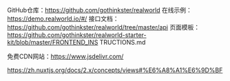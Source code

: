 GitHub仓库：https://github.com/gothinkster/realworld
在线示例：https://demo.realworld.io/#/
接口文档：https://github.com/gothinkster/realworld/tree/master/api
页面模板：https://github.com/gothinkster/realworld-starter-kit/blob/master/FRONTEND_INS
TRUCTIONS.md

免费CDN网站：https://www.jsdelivr.com/


https://zh.nuxtjs.org/docs/2.x/concepts/views#%E6%A8%A1%E6%9D%BF